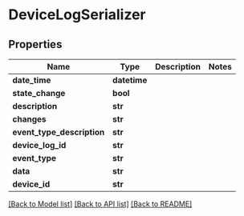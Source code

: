 # DeviceLogSerializer

## Properties
Name | Type | Description | Notes
------------ | ------------- | ------------- | -------------
**date_time** | **datetime** |  | 
**state_change** | **bool** |  | 
**description** | **str** |  | 
**changes** | **str** |  | 
**event_type_description** | **str** |  | 
**device_log_id** | **str** |  | 
**event_type** | **str** |  | 
**data** | **str** |  | 
**device_id** | **str** |  | 

[[Back to Model list]](../README.md#documentation-for-models) [[Back to API list]](../README.md#documentation-for-api-endpoints) [[Back to README]](../README.md)


